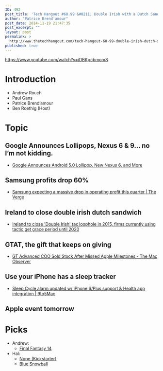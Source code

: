 ```yaml
---
ID: 492
post_title: 'Tech Hangout #68.99 &#8211; Double Irish with a Dutch Sandwich'
author: "Patrice Brend'amour"
post_date: 2014-11-19 21:47:35
post_excerpt: ""
layout: post
permalink: >
  http://www.thetechhangout.com/tech-hangout-68-99-double-irish-dutch-sandwich/
published: true
---
```

https://www.youtube.com/watch?v=jDBKpcbmom8

# Introduction

- Andrew Rouch
- Paul Gans
- Patrice Brend’amour
- Ben Roethig (Host)

# Topic

## Google Announces Lollipops, Nexus 6 & 9… no I’m not kidding.

- [Google Announces Android 5.0 Lollipop, New Nexus 6, and More](http://geekbeat.tv/Nexus2014)

## Samsung profits drop 60%

- [Samsung expecting a massive drop in operating profit this quarter   | The Verge](http://www.theverge.com/2014/10/6/6921255/samsung-q3-2014-earnings-guidance)

## Ireland to close double irish dutch sandwich

- [Ireland to close &#039;Double Irish&#039; tax loophole in 2015, firms currently using tactic get grace period until 2020](http://appleinsider.com/articles/14/10/14/ireland-to-close-double-irish-tax-loophole-in-2015-firms-currently-using-tactic-get-grace-period-until-2020)

## GTAT, the gift that keeps on giving

- [GT Advanced COO Sold Stock After Missed Apple Milestones - The Mac Observer](http://www.macobserver.com/tmo/article/gt-advanced-coo-sold-stock-after-missed-apple-milestones)

## Use your iPhone has a sleep tracker

- [Sleep Cycle alarm updated w/ iPhone 6/Plus support &amp; Health app integration | 9to5Mac](http://9to5mac.com/2014/10/15/sleep-cycle-health-tracking-update/)

## Apple event tomorrow

# Picks

- Andrew: 
  - [Final Fantasy 14](http://store.steampowered.com/app/262341/)
- Hal: 
  - [Nope (Kickstarter)](https://www.kickstarter.com/projects/1893116150/nope-live-free?ref=category_popular)
  - [Blue Snowball](http://www.bluemic.com/snowball/)
